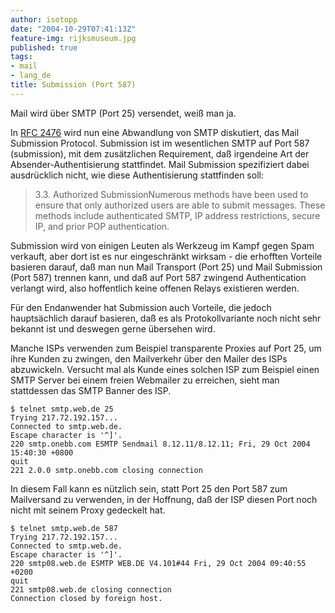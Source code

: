```yaml
---
author: isotopp
date: "2004-10-29T07:41:13Z"
feature-img: rijksmuseum.jpg
published: true
tags:
- mail
- lang_de
title: Submission (Port 587)
---
```

Mail wird über SMTP (Port 25) versendet, weiß man ja.

In [RFC 2476](http://www.ietf.org/rfc/rfc2476.txt) wird nun eine Abwandlung
von SMTP diskutiert, das Mail Submission Protocol. Submission ist im
wesentlichen SMTP auf Port 587 (submission), mit dem zusätzlichen
Requirement, daß irgendeine Art der Absender-Authentisierung stattfindet.
Mail Submission spezifiziert dabei ausdrücklich nicht, wie diese
Authentisierung stattfinden soll:

> 3.3. Authorized SubmissionNumerous methods have been used to ensure that
> only authorized users are able to submit messages. These methods include
> authenticated SMTP, IP address restrictions, secure IP, and prior POP
> authentication.

Submission wird von einigen Leuten als Werkzeug im Kampf gegen Spam
verkauft, aber dort ist es nur eingeschränkt wirksam - die erhofften
Vorteile basieren darauf, daß man nun Mail Transport (Port 25) und Mail
Submission (Port 587) trennen kann, und daß auf Port 587 zwingend
Authentication verlangt wird, also hoffentlich keine offenen Relays
existieren werden.

Für den Endanwender hat Submission auch Vorteile, die jedoch hauptsächlich
darauf basieren, daß es als Protokollvariante noch nicht sehr bekannt ist
und deswegen gerne übersehen wird.

Manche ISPs verwenden zum Beispiel transparente Proxies auf Port 25, um ihre
Kunden zu zwingen, den Mailverkehr über den Mailer des ISPs abzuwickeln.
Versucht mal als Kunde eines solchen ISP zum Beispiel einen SMTP Server bei
einem freien Webmailer zu erreichen, sieht man stattdessen das SMTP Banner
des ISP.

```console
$ telnet smtp.web.de 25
Trying 217.72.192.157...
Connected to smtp.web.de.
Escape character is '^]'.
220 smtp.onebb.com ESMTP Sendmail 8.12.11/8.12.11; Fri, 29 Oct 2004 15:40:30 +0800
quit
221 2.0.0 smtp.onebb.com closing connection
```

In diesem Fall kann es nützlich sein, statt Port 25 den Port 587 zum
Mailversand zu verwenden, in der Hoffnung, daß der ISP diesen Port noch
nicht mit seinem Proxy gedeckelt hat.

```console
$ telnet smtp.web.de 587
Trying 217.72.192.157...
Connected to smtp.web.de.
Escape character is '^]'.
220 smtp08.web.de ESMTP WEB.DE V4.101#44 Fri, 29 Oct 2004 09:40:55 +0200
quit
221 smtp08.web.de closing connection
Connection closed by foreign host.
```
